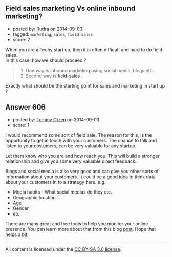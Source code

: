 ## Field sales marketing Vs online inbound marketing?

- posted by: [Rudra](https://stackexchange.com/users/4469471/rudra) on 2014-09-03
- tagged: `marketing`, `sales`, `field-sales`
- score: 2

<p>When you are a Techy start up, then it is often difficult and hard to do field sales.<br>
In this case, how we should proceed ?  </p>

<blockquote>
  <ol>
  <li>One way is inbound marketing using social media, blogs etc.</li>
  <li>Second way is <a href="/questions/tagged/field-sales" class="post-tag" title="show questions tagged &#39;field-sales&#39;" rel="tag">field-sales</a> .</li>
  </ol>
</blockquote>

<p>Exactly what should be the starting point for sales and marketing in start up ?</p>



## Answer 606

- posted by: [Tommy Otzen](https://stackexchange.com/users/4026382/tommy-otzen) on 2014-09-03
- score: 1

<p>I would recommend some sort of field sale.
The reason for this, is the opportunity to get in touch with your customers. The chance to talk and listen to your costumers, can be very valuable for any startup. </p>

<p>Let them know who you are and how reach you. This will build a stronger relationship and give you some very valuable direct feedback.</p>

<p>Blogs and social media is also very good and can give you other sorts of information about your customers. It could be a good idea to think data about your customers in to a strategy here. e.g.</p>

<ul>
<li>Media habits - What social medias do they etc.</li>
<li>Geographic location</li>
<li>Age</li>
<li>Gender</li>
<li>etc.</li>
</ul>

<p>There are many great and free tools to help you monitor your online presence. You can learn more about that from this blog <a href="https://startups.stackexchange.com/questions/306/integrated-platforms-for-social-email-marketing">post</a>.
Hope that helps a bit.</p>




---

All content is licensed under the [CC BY-SA 3.0 license](https://creativecommons.org/licenses/by-sa/3.0/).
